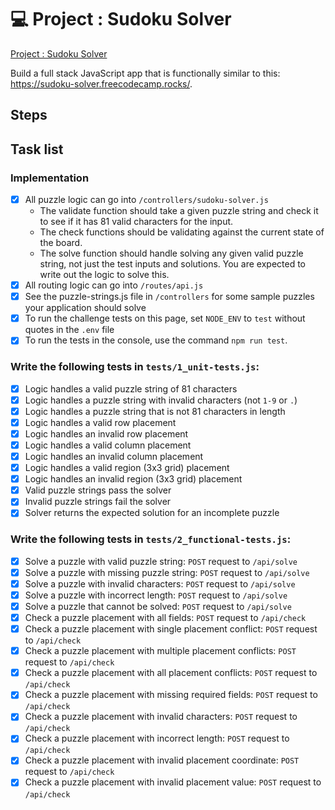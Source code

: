 # 💻 Project : Sudoku Solver
[Project : Sudoku Solver](https://www.freecodecamp.org/learn/quality-assurance/quality-assurance-projects/sudoku-solver)

Build a full stack JavaScript app that is functionally similar to this: https://sudoku-solver.freecodecamp.rocks/. 
## Steps

## Task list
### Implementation

- [x] All puzzle logic can go into `/controllers/sudoku-solver.js`
    - The validate function should take a given puzzle string and check it to see if it has 81 valid characters for the input.
    - The check functions should be validating against the current state of the board.
    - The solve function should handle solving any given valid puzzle string, not just the test inputs and solutions. You are expected to write out the logic to solve this.
- [x] All routing logic can go into `/routes/api.js`
- [x] See the puzzle-strings.js file in `/controllers` for some sample puzzles your application should solve
- [x] To run the challenge tests on this page, set `NODE_ENV` to `test` without quotes in the `.env` file
- [x] To run the tests in the console, use the command `npm run test`.

### Write the following tests in `tests/1_unit-tests.js`:
- [x] Logic handles a valid puzzle string of 81 characters
- [x] Logic handles a puzzle string with invalid characters (not `1-9` or `.`)
- [x] Logic handles a puzzle string that is not 81 characters in length
- [x] Logic handles a valid row placement
- [x] Logic handles an invalid row placement
- [x] Logic handles a valid column placement
- [x] Logic handles an invalid column placement
- [x] Logic handles a valid region (3x3 grid) placement
- [x] Logic handles an invalid region (3x3 grid) placement
- [x] Valid puzzle strings pass the solver
- [x] Invalid puzzle strings fail the solver
- [x] Solver returns the expected solution for an incomplete puzzle

### Write the following tests in `tests/2_functional-tests.js`:
- [x] Solve a puzzle with valid puzzle string: `POST` request to `/api/solve`
- [x] Solve a puzzle with missing puzzle string: `POST` request to `/api/solve`
- [x] Solve a puzzle with invalid characters: `POST` request to `/api/solve`
- [x] Solve a puzzle with incorrect length: `POST` request to `/api/solve`
- [x] Solve a puzzle that cannot be solved: `POST` request to `/api/solve`
- [x] Check a puzzle placement with all fields: `POST` request to `/api/check`
- [x] Check a puzzle placement with single placement conflict: `POST` request to `/api/check`
- [x] Check a puzzle placement with multiple placement conflicts: `POST` request to `/api/check`
- [x] Check a puzzle placement with all placement conflicts: `POST` request to `/api/check`
- [x] Check a puzzle placement with missing required fields: `POST` request to `/api/check`
- [x] Check a puzzle placement with invalid characters: `POST` request to `/api/check`
- [x] Check a puzzle placement with incorrect length: `POST` request to `/api/check`
- [x] Check a puzzle placement with invalid placement coordinate: `POST` request to `/api/check`
- [x] Check a puzzle placement with invalid placement value: `POST` request to `/api/check`
